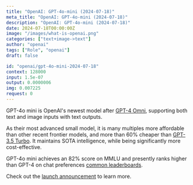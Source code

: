 ```yaml
---
title: "OpenAI: GPT-4o-mini (2024-07-18)"
meta_title: "OpenAI: GPT-4o-mini (2024-07-18)"
description: "OpenAI: GPT-4o-mini (2024-07-18)"
date: 2024-07-18T00:00:00Z
image: "/images/what-is-openai.png"
categories: ["text+image->text"]
author: "openai"
tags: ["Role", "openai"]
draft: false

id: "openai/gpt-4o-mini-2024-07-18"
context: 128000
input: 1.5e-07
output: 0.0000006
img: 0.007225
request: 0
---
```


GPT-4o mini is OpenAI's newest model after [GPT-4 Omni](/models/openai/gpt-4o), supporting both text and image inputs with text outputs.

As their most advanced small model, it is many multiples more affordable than other recent frontier models, and more than 60% cheaper than [GPT-3.5 Turbo](/models/openai/gpt-3.5-turbo). It maintains SOTA intelligence, while being significantly more cost-effective.

GPT-4o mini achieves an 82% score on MMLU and presently ranks higher than GPT-4 on chat preferences [common leaderboards](https://arena.lmsys.org/).

Check out the [launch announcement](https://openai.com/index/gpt-4o-mini-advancing-cost-efficient-intelligence/) to learn more.

